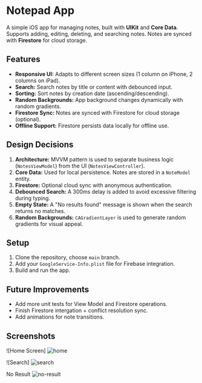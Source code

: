 
# Notepad App

A simple iOS app for managing notes, built with **UIKit** and **Core Data**. Supports adding, editing, deleting, and searching notes. Notes are synced with **Firestore** for cloud storage.

## Features
- **Responsive UI:** Adapts to different screen sizes (1 column on iPhone, 2 columns on iPad).
- **Search:** Search notes by title or content with debounced input.
- **Sorting:** Sort notes by creation date (ascending/descending).
- **Random Backgrounds:** App background changes dynamically with random gradients.
- **Firestore Sync:** Notes are synced with Firestore for cloud storage (optional).
- **Offline Support:** Firestore persists data locally for offline use.

## Design Decisions
1. **Architecture:** MVVM pattern is used to separate business logic (`NotesViewModel`) from the UI (`NotesViewController`).
2. **Core Data:** Used for local persistence. Notes are stored in a `NoteModel` entity.
3. **Firestore:** Optional cloud sync with anonymous authentication.
4. **Debounced Search:** A 300ms delay is added to avoid excessive filtering during typing.
5. **Empty State:** A "No results found" message is shown when the search returns no matches.
6. **Random Backgrounds:** `CAGradientLayer` is used to generate random gradients for visual appeal.

## Setup
1. Clone the repository, choose `main` branch.
3. Add your `GoogleService-Info.plist` file for Firebase integration.
4. Build and run the app.

## Future Improvements
- Add more unit tests for View Model and Firestore operations.
- Finish Firestore intergation + conflict resolution sync.
- Add animations for note transitions.

## Screenshots
![Home Screen]
![home](https://github.com/user-attachments/assets/b26cda96-ebeb-4eae-b69a-f6c79d436ec7)

![Search]
![search](https://github.com/user-attachments/assets/dadd9902-f063-4499-8309-af9092d7b4a2)


No Result
![no-result](https://github.com/user-attachments/assets/3525d306-e39d-4576-abe2-f36efa7cc0c4)
